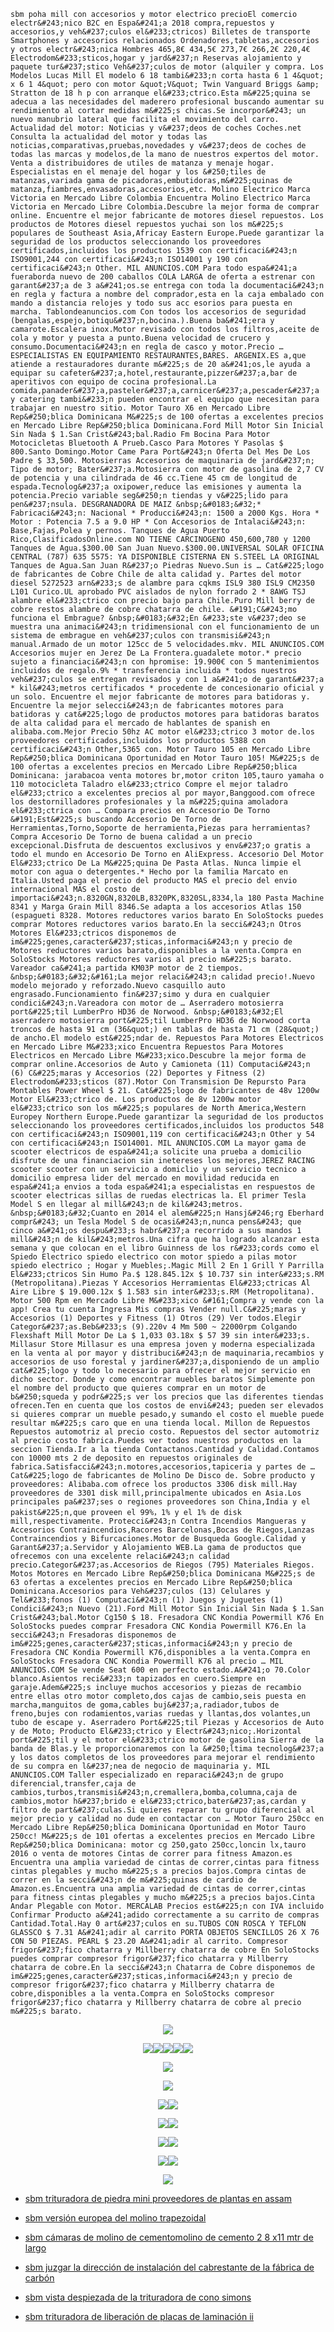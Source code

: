 
```
sbm poha mill con accesorios y motor electrico precioEl comercio electr&#243;nico B2C en Espa&#241;a 2018 compra,repuestos y accesorios,y veh&#237;culos el&#233;ctricos) Billetes de transporte Smartphones y accesorios relacionados Ordenadores,tabletas,accesorios y otros electr&#243;nica Hombres 465,8€ 434,5€ 273,7€ 266,2€ 220,4€ Electrodom&#233;sticos,hogar y jard&#237;n Reservas alojamiento y paquete tur&#237;stico Veh&#237;culos de motor (alquiler y compra. Los Modelos Lucas Mill El modelo 6 18 tambi&#233;n corta hasta 6 1 4&quot; x 6 1 4&quot; pero con motor &quot;V&quot; Twin Vanguard Briggs &amp; Stratton de 18 h p con arranque el&#233;ctrico.Esta m&#225;quina se adecua a las necesidades del maderero profesional buscando aumentar su rendimiento al cortar medidas m&#225;s chicas.Se incorpor&#243; un nuevo manubrio lateral que facilita el movimiento del carro. Actualidad del motor: Noticias y v&#237;deos de coches Coches.net Consulta la actualidad del motor y todas las noticias,comparativas,pruebas,novedades y v&#237;deos de coches de todas las marcas y modelos,de la mano de nuestros expertos del motor. Venta a distribuidores de utiles de matanza y menaje hogar. Especialistas en el menaje del hogar y los &#250;tiles de matanzas,variada gama de picadoras,embutidoras,m&#225;quinas de matanza,fiambres,envasadoras,accesorios,etc. Molino Electrico Marca Victoria en Mercado Libre Colombia Encuentra Molino Electrico Marca Victoria en Mercado Libre Colombia.Descubre la mejor forma de comprar online. Encuentre el mejor fabricante de motores diesel repuestos. Los productos de Motores diesel repuestos yuchai son los m&#225;s populares de Southeast Asia,Africay Eastern Europe.Puede garantizar la seguridad de los productos seleccionando los proveedores certificados,incluidos los productos 1539 con certificaci&#243;n ISO9001,244 con certificaci&#243;n ISO14001 y 190 con certificaci&#243;n Other. MIL ANUNCIOS.COM Para todo espa&#241;a fueraborda nuevo de 200 caballos COLA LARGA de oferta a estrenar con garant&#237;a de 3 a&#241;os.se entrega con toda la documentaci&#243;n en regla y factura a nombre del comprador,esta en la caja embalado con mando a distancia relojes y todo sus acc esorios para puesta en marcha. Tablondeanuncios.com Con todos los accesorios de seguridad (bengalas,espejo,botiqu&#237;n,bocina.).Buena ba&#241;era y camarote.Escalera inox.Motor revisado con todos los filtros,aceite de cola y motor y puesta a punto.Buena velocidad de crucero y consumo.Documentaci&#243;n en regla de casco y motor.Precio … ESPECIALISTAS EN EQUIPAMIENTO RESTAURANTES,BARES. ARGENIX.ES a,que atiende a restauradores durante m&#225;s de 20 a&#241;os,le ayuda a equipar su cafeter&#237;a,hotel,restaurante,pizzer&#237;a,bar de aperitivos con equipo de cocina profesional.La comida,panader&#237;a,pasteler&#237;a,carnicer&#237;a,pescader&#237;a y catering tambi&#233;n pueden encontrar el equipo que necesitan para trabajar en nuestro sitio. Motor Tauro X6 en Mercado Libre Rep&#250;blica Dominicana M&#225;s de 100 ofertas a excelentes precios en Mercado Libre Rep&#250;blica Dominicana.Ford Mill Motor Sin Inicial Sin Nada $ 1.San Crist&#243;bal.Radio Fm Bocina Para Motor Motocicletas Bluetooth A Prueb.Casco Para Motores Y Pasolas $ 800.Santo Domingo.Motor Came Para Port&#243;n Oferta Del Mes De Los Padre $ 33,500. Motosierras Accesorios de maquinaria de jard&#237;n; Tipo de motor; Bater&#237;a.Motosierra con motor de gasolina de 2,7 CV de potencia y una cilindrada de 46 cc.Tiene 45 cm de longitud de espada.Tecnolog&#237;a oxipower,reduce las emisiones y aumenta la potencia.Precio variable seg&#250;n tiendas y v&#225;lido para pen&#237;nsula. DESGRANADORA DE MAIZ &nbsp;&#0183;&#32;* Fabricaci&#243;n: Nacional * Producci&#243;n: 1500 a 2000 Kgs. Hora * Motor : Potencia 7.5 a 9.0 HP * Con Accesorios de Intalaci&#243;n: Base,Fajas,Polea y pernos. Tanques de Agua Puerto Rico,ClasificadosOnline.com NO TIENE CARCINOGENO 450,600,780 y 1200 Tanques de Agua.$300.00 San Juan Nuevo.$300.00.UNIVERSAL SOLAR OFICINA CENTRAL (787) 635 5575: YA DISPONIBLE CISTERNA EN S.STEEL LA ORIGINAL Tanques de Agua.San Juan R&#237;o Piedras Nuevo.Sun is … Cat&#225;logo de fabricantes de Cobre Chile de alta calidad y. Partes del motor diesel 5272523 arn&#233;s de alambre para cqkms ISL9 380 ISL9 CM2350 L101 Curico.UL aprobado PVC aislados de nylon forrado 2 * 8AWG TSJ alambre el&#233;ctrico con precio bajo para Chile.Puro Mill berry de cobre restos alambre de cobre chatarra de chile. &#191;C&#243;mo funciona el Embrague? &nbsp;&#0183;&#32;En &#233;ste v&#237;deo se muestra una animaci&#243;n tridimensional con el funcionamiento de un sistema de embrague en veh&#237;culos con transmisi&#243;n manual.Armado de un motor 125cc de 5 velocidades.mkv. MIL ANUNCIOS.COM Accesorios mujer en Jerez De La Frontera.guadalete motor.* precio sujeto a financiaci&#243;n con hpromise: 19.900€ con 5 mantenimientos incluidos de regalo.9% * transferencia incluida * todos nuestros veh&#237;culos se entregan revisados y con 1 a&#241;o de garant&#237;a * kil&#243;metros certificados * procedente de concesionario oficial y un solo. Encuentre el mejor fabricante de motores para batidoras y. Encuentre la mejor selecci&#243;n de fabricantes motores para batidoras y cat&#225;logo de productos motores para batidoras baratos de alta calidad para el mercado de hablantes de spanish en alibaba.com.Mejor Precio 50hz AC motor el&#233;ctrico 3 motor de.los proveedores certificados,incluidos los productos 5388 con certificaci&#243;n Other,5365 con. Motor Tauro 105 en Mercado Libre Rep&#250;blica Dominicana Oportunidad en Motor Tauro 105! M&#225;s de 100 ofertas a excelentes precios en Mercado Libre Rep&#250;blica Dominicana: jarabacoa venta motores br,motor criton 105,tauro yamaha o 110 motocicleta Taladro el&#233;ctrico Compre el mejor taladro el&#233;ctrico a excelentes precios al por mayor,Banggood.com ofrece los destornilladores profesionales y la m&#225;quina amoladora el&#233;ctrica con … Compara precios en Accesorio De Torno &#191;Est&#225;s buscando Accesorio De Torno de Herramientas,Torno,Soporte de herramienta,Piezas para herramientas? Compra Accesorio De Torno de buena calidad a un precio excepcional.Disfruta de descuentos exclusivos y env&#237;o gratis a todo el mundo en Accesorio De Torno en AliExpress. Accesorio Del Motor El&#233;ctrico De La M&#225;quina De Pasta Atlas. Nunca limpie el motor con agua o detergentes.* Hecho por la familia Marcato en Italia.Usted paga el precio del producto MAS el precio del envio internacional MAS el costo de importaci&#243;n.8320GN,8320LB,8320PK,8320SL,8334,la 180 Pasta Machine 8341 y Marga Grain Mill 8346.Se adapta a los accesorios Atlas 150 (espagueti 8328. Motores reductores varios barato En SoloStocks puedes comprar Motores reductores varios barato.En la secci&#243;n Otros Motores El&#233;ctricos disponemos de im&#225;genes,caracter&#237;sticas,informaci&#243;n y precio de Motores reductores varios barato,disponibles a la venta.Compra en SoloStocks Motores reductores varios al precio m&#225;s barato. Vareador ca&#241;a partida KM03P motor de 2 tiempos. &nbsp;&#0183;&#32;&#161;La mejor relaci&#243;n calidad precio!.Nuevo modelo mejorado y reforzado.Nuevo casquillo auto engrasado.Funcionamiento fin&#237;simo y dura en cualquier condici&#243;n.Vareadora con motor de … Aserradero motosierra port&#225;til LumberPro HD36 de Norwood. &nbsp;&#0183;&#32;El aserradero motosierra port&#225;til LumberPro HD36 de Norwood corta troncos de hasta 91 cm (36&quot;) en tablas de hasta 71 cm (28&quot;) de ancho.El modelo est&#225;ndar de. Repuestos Para Motores Electricos en Mercado Libre M&#233;xico Encuentra Repuestos Para Motores Electricos en Mercado Libre M&#233;xico.Descubre la mejor forma de comprar online.Accesorios de Auto y Camioneta (11) Computaci&#243;n (6) C&#225;maras y Accesorios (22) Deportes y Fitness (2) Electrodom&#233;sticos (87).Motor Con Transmision De Repursto Para Montables Power Wheel $ 21. Cat&#225;logo de fabricantes de 48v 1200w Motor El&#233;ctrico de. Los productos de 8v 1200w motor el&#233;ctrico son los m&#225;s populares de North America,Western Europey Northern Europe.Puede garantizar la seguridad de los productos seleccionando los proveedores certificados,incluidos los productos 548 con certificaci&#243;n ISO9001,119 con certificaci&#243;n Other y 54 con certificaci&#243;n ISO14001. MIL ANUNCIOS.COM La mayor gama de scooter electricos de espa&#241;a solicite una prueba a domicilio disfrute de una financiacion sin inetereses los mejores,JEREZ RACING scooter scooter con un servicio a domiclio y un servicio tecnico a domicilio empresa lider del mercado en movilidad reducida en espa&#241;a envios a toda espa&#241;a especialistas en respuestos de scooter electricas sillas de ruedas electricas la. El primer Tesla Model S en llegar al mill&#243;n de kil&#243;metros. &nbsp;&#0183;&#32;Cuanto en 2014 el alem&#225;n Hansj&#246;rg Eberhard compr&#243; un Tesla Model S de ocasi&#243;n,nunca pens&#243; que cinco a&#241;os despu&#233;s habr&#237;a recorrido a sus mandos 1 mill&#243;n de kil&#243;metros.Una cifra que ha logrado alcanzar esta semana y que colocan en el libro Guinness de los r&#233;cords como el Spiedo Electrico spiedo electrico con motor spiedo a pilas motor spiedo electrico ; Hogar y Muebles;.Magic Mill 2 En 1 Grill Y Parrilla El&#233;ctricos Sin Humo Pa.$ 128.845.12x $ 10.737 sin inter&#233;s.RM (Metropolitana).Piezas Y Accesorios Herramientas El&#233;ctricas Al Aire Libre $ 19.000.12x $ 1.583 sin inter&#233;s.RM (Metropolitana). Motor 500 Rpm en Mercado Libre M&#233;xico &#161;Compra y vende con la app! Crea tu cuenta Ingresa Mis compras Vender null.C&#225;maras y Accesorios (1) Deportes y Fitness (1) Otros (29) Ver todos.Elegir Categor&#237;as.Beb&#233;s (9).220v 4 Mm 500 ~ 22000rpm Colgando Flexshaft Mill Motor De La $ 1,033 03.18x $ 57 39 sin inter&#233;s. Millasur Store Millasur es una empresa joven y moderna especializada en la venta al por mayor y distribuci&#243;n de maquinaria,recambios y accesorios de uso forestal y jardiner&#237;a,disponiendo de un amplio cat&#225;logo y todo lo necesario para ofrecer el mejor servicio en dicho sector. Donde y como encontrar muebles baratos Simplemente pon el nombre del producto que quieres comprar en un motor de b&#250;squeda y podr&#225;s ver los precios que las diferentes tiendas ofrecen.Ten en cuenta que los costos de envi&#243; pueden ser elevados si quieres comprar un mueble pesado,y sumando el costo el mueble puede resultar m&#225;s caro que en una tienda local. Millon de Repuestos Repuestos automotriz al precio costo. Repuestos del sector automotriz al precio costo fabrica.Puedes ver todos nuestros productos en la seccion Tienda.Ir a la tienda Contactanos.Cantidad y Calidad.Contamos con 10000 mts 2 de deposito en repuestos originales de fabrica.Satisfacci&#243;n.motores,accesorios,tapiceria y partes de … Cat&#225;logo de fabricantes de Molino De Disco de. Sobre producto y proveedores: Alibaba.com ofrece los productos 3306 disk mill.Hay proveedores de 3301 disk mill,principalmente ubicados en Asia.Los principales pa&#237;ses o regiones proveedores son China,India y el pakist&#225;n,que proveen el 99%，1% y el 1% de disk mill,respectivamente. Protecci&#243;n Contra Incendios Mangueras y Accesorios Contraincendios,Racores Barcelonas,Bocas de Riegos,Lanzas Contraincendios y Bifurcaciones.Motor de Busqueda Google.Calidad y Garant&#237;a.Servidor y Alojamiento WEB.La gama de productos que ofrecemos con una excelente relaci&#243;n calidad precio.Categor&#237;as.Accesorios de Riegos (795) Materiales Riegos. Motos Motores en Mercado Libre Rep&#250;blica Dominicana M&#225;s de 63 ofertas a excelentes precios en Mercado Libre Rep&#250;blica Dominicana.Accesorios para Veh&#237;culos (13) Celulares y Tel&#233;fonos (1) Computaci&#243;n (1) Juegos y Juguetes (1) Condici&#243;n Nuevo (21).Ford Mill Motor Sin Inicial Sin Nada $ 1.San Crist&#243;bal.Motor Cg150 $ 18. Fresadora CNC Kondia Powermill K76 En SoloStocks puedes comprar Fresadora CNC Kondia Powermill K76.En la secci&#243;n Fresadoras disponemos de im&#225;genes,caracter&#237;sticas,informaci&#243;n y precio de Fresadora CNC Kondia Powermill K76,disponibles a la venta.Compra en SoloStocks Fresadora CNC Kondia Powermill K76 al precio … MIL ANUNCIOS.COM Se vende Seat 600 en perfecto estado.A&#241;o 70.Color blanco.Asientos reci&#233;n tapizados en cuero.Siempre en garaje.Adem&#225;s incluye muchos accesorios y piezas de recambio entre ellas otro motor completo,dos cajas de cambio,seis puesta en marcha,manguitos de goma,cables buj&#237;a,radiador,tubos de freno,bujes con rodamientos,varias ruedas y llantas,dos volantes,un tubo de escape y. Aserradero Port&#225;til Piezas y Accesorios de Auto y de Moto; Producto El&#233;ctrico y Electr&#243;nico;.Horizontal port&#225;til y el motor el&#233;ctrico motor de gasolina Sierra de la banda de Blas.y le proporcionaremos con la &#250;ltima tecnolog&#237;a y los datos completos de los proveedores para mejorar el rendimiento de su compra en l&#237;nea de negocio de maquinaria y. MIL ANUNCIOS.COM Taller especializado en reparaci&#243;n de grupo diferencial,transfer,caja de cambios,turbos,transmisi&#243;n,cremallera,bomba,columna,caja de cambios,motor h&#237;brido e el&#233;ctrico,bater&#237;as,cardan y filtro de part&#237;culas.Si quieres reparar tu grupo diferencial al mejor precio y calidad no dude en contactar con … Motor Tauro 250cc en Mercado Libre Rep&#250;blica Dominicana Oportunidad en Motor Tauro 250cc! M&#225;s de 101 ofertas a excelentes precios en Mercado Libre Rep&#250;blica Dominicana: motor cg 250,gato 250cc,loncin lx,tauro 2016 o venta de motores Cintas de correr para fitness Amazon.es Encuentra una amplia variedad de cintas de correr,cintas para fitness cintas plegables y mucho m&#225;s a precios bajos.Compra cintas de correr en la secci&#243;n de m&#225;quinas de cardio de Amazon.es.Encuentra una amplia variedad de cintas de correr,cintas para fitness cintas plegables y mucho m&#225;s a precios bajos.Cinta Andar Plegable con Motor. MERCALAB Precios est&#225;n con IVA incluido Confirmar Producto a&#241;adido correctamente a su carrito de compras Cantidad.Total.Hay 0 art&#237;culos en su.TUBOS CON ROSCA Y TEFLON GLASSCO $ 7.31 A&#241;adir al carrito PORTA OBJETOS SENCILLOS 26 X 76 CON 50 PIEZAS. PEARL $ 23.20 A&#241;adir al carrito. Compresor frigor&#237;fico chatarra y Millberry chatarra de cobre En SoloStocks puedes comprar compresor frigor&#237;fico chatarra y Millberry chatarra de cobre.En la secci&#243;n Chatarra de Cobre disponemos de im&#225;genes,caracter&#237;sticas,informaci&#243;n y precio de compresor frigor&#237;fico chatarra y Millberry chatarra de cobre,disponibles a la venta.Compra en SoloStocks compresor frigor&#237;fico chatarra y Millberry chatarra de cobre al precio m&#225;s barato. 
```

<div align="center">

<a href="https://es-crusher.shibang-china.com/github&k=sbm+poha+mill+con+accesorios+y+motor+electrico+precio"><img src="https://static.shibang-china.com/es/crusher/logo.jpg"></a>

<a href="https://es-crusher.shibang-china.com/github&k=sbm+poha+mill+con+accesorios+y+motor+electrico+precio"><img src="https://static.shibang-china.com/es/crusher/index.jpg"></a><a href="https://es-crusher.shibang-china.com/material.htmlgithub&k=sbm+poha+mill+con+accesorios+y+motor+electrico+precio"><img src="https://static.shibang-china.com/es/crusher/material.jpg"></a><a href="https://es-crusher.shibang-china.com/application.htmlgithub&k=sbm+poha+mill+con+accesorios+y+motor+electrico+precio"><img src="https://static.shibang-china.com/es/crusher/application.jpg"></a><a href="https://es-crusher.shibang-china.com/aboutus.htmlgithub&k=sbm+poha+mill+con+accesorios+y+motor+electrico+precio"><img src="https://static.shibang-china.com/es/crusher/aboutus.jpg"></a><a href="https://es-crusher.shibang-china.com/contact.htmlgithub&k=sbm+poha+mill+con+accesorios+y+motor+electrico+precio"><img src="https://static.shibang-china.com/es/crusher/contact.jpg"></a>

<a href="https://es-crusher.shibang-china.com/github&k=sbm+poha+mill+con+accesorios+y+motor+electrico+precio"><img src="https://static.shibang-china.com/es/crusher/banner.jpg"></a>

<a href="https://swt.shibang-china.com/github&k=sbm+poha+mill+con+accesorios+y+motor+electrico+precio"><img src="https://static.shibang-china.com/es/crusher/text.jpg"></a>

<a href="https://swt.shibang-china.com/github&k=sbm+poha+mill+con+accesorios+y+motor+electrico+precio"><img src="https://static.shibang-china.com/es/crusher/chat.jpg"></a><a href="https://es-crusher.shibang-china.com/contact.htmlgithub&k=sbm+poha+mill+con+accesorios+y+motor+electrico+precio"><img src="https://static.shibang-china.com/es/crusher/message.jpg"></a>

<a href="https://es-crusher.shibang-china.com/products/pe.htmlgithub&k=sbm+poha+mill+con+accesorios+y+motor+electrico+precio"><img src="https://static.shibang-china.com/es/crusher/pe.jpg"></a><a href="https://es-crusher.shibang-china.com/products/pf.htmlgithub&k=sbm+poha+mill+con+accesorios+y+motor+electrico+precio"><img src="https://static.shibang-china.com/es/crusher/pf.jpg"></a>

<a href="https://es-crusher.shibang-china.com/products/hpt.htmlgithub&k=sbm+poha+mill+con+accesorios+y+motor+electrico+precio"><img src="https://static.shibang-china.com/es/crusher/hpt.jpg"></a><a href="https://es-crusher.shibang-china.com/products/vsi.htmlgithub&k=sbm+poha+mill+con+accesorios+y+motor+electrico+precio"><img src="https://static.shibang-china.com/es/crusher/vsi.jpg"></a>

<a href="https://es-crusher.shibang-china.com/products/klv.htmlgithub&k=sbm+poha+mill+con+accesorios+y+motor+electrico+precio"><img src="https://static.shibang-china.com/es/crusher/klv.jpg"></a><a href="https://es-crusher.shibang-china.com/products/portable.htmlgithub&k=sbm+poha+mill+con+accesorios+y+motor+electrico+precio"><img src="https://static.shibang-china.com/es/crusher/portable.jpg"></a>

<a href="https://swt.shibang-china.com/github&k=sbm+poha+mill+con+accesorios+y+motor+electrico+precio"><img src="https://static.shibang-china.com/es/crusher/case.jpg"></a>

</div>


* [sbm trituradora de piedra mini proveedores de plantas en assam](sbm%20trituradora%20de%20piedra%20mini%20proveedores%20de%20plantas%20en%20assam.md)

* [sbm versión europea del molino trapezoidal](sbm%20versi%C3%B3n%20europea%20del%20molino%20trapezoidal.md)

* [sbm cámaras de molino de cementomolino de cemento 2 8 x11 mtr de largo](sbm%20c%C3%A1maras%20de%20molino%20de%20cementomolino%20de%20cemento%202%208%20x11%20mtr%20de%20largo.md)

* [sbm juzgar la dirección de instalación del cabrestante de la fábrica de carbón](sbm%20juzgar%20la%20direcci%C3%B3n%20de%20instalaci%C3%B3n%20del%20cabrestante%20de%20la%20f%C3%A1brica%20de%20carb%C3%B3n.md)

* [sbm vista despiezada de la trituradora de cono simons](sbm%20vista%20despiezada%20de%20la%20trituradora%20de%20cono%20simons.md)

* [sbm trituradora de liberación de placas de laminación ii](sbm%20trituradora%20de%20liberaci%C3%B3n%20de%20placas%20de%20laminaci%C3%B3n%20ii.md)
